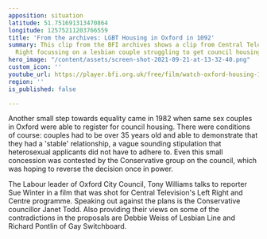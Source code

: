 ```yaml
---
apposition: situation
latitude: 51.751691313470864
longitude: 12575211203766559
title: 'From the archives: LGBT Housing in Oxford in 1092'
summary: This clip from the BFI archives shows a clip from Central Television's Left
  Right focussing on a lesbian couple struggling to get council housing.
hero_image: "/content/assets/screen-shot-2021-09-21-at-13-32-40.png"
custom_icon: ''
youtube_url: https://player.bfi.org.uk/free/film/watch-oxford-housing-1982-online?fbclid=IwAR3eO8X-QuxmOiG7avbP8vLZs4xfzVe0Nzjjl87FBWzpwgQSVemx4fmd56U
region: ''
is_published: false

---
```

Another small step towards equality came in 1982 when same sex couples in Oxford were able to register for council housing. There were conditions of course: couples had to be over 35 years old and able to demonstrate that they had a 'stable' relationship, a vague sounding stipulation that heterosexual applicants did not have to adhere to. Even this small concession was contested by the Conservative group on the council, which was hoping to reverse the decision once in power.

The Labour leader of Oxford City Council, Tony Williams talks to reporter Sue Winter in a film that was shot for Central Television's Left Right and Centre programme. Speaking out against the plans is the Conservative councillor Janet Todd. Also providing their views on some of the contradictions in the proposals are Debbie Weiss of Lesbian Line and Richard Pontlin of Gay Switchboard.